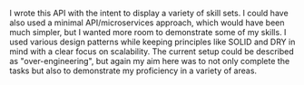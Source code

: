 I wrote this API with the intent to display a variety of skill sets. I could have also used a minimal API/microservices approach, which would have been much simpler, but I wanted more room to demonstrate some of my skills. I used various design patterns while keeping principles like SOLID and DRY in mind with a clear focus on scalability. The current setup could be described as "over-engineering", but again my aim here was to not only complete the tasks but also to demonstrate my proficiency in a variety of areas.
